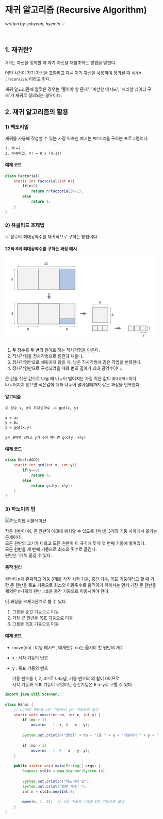 # 재귀 알고리즘 (Recursive Algorithm)
*written by sohyeon, hyemin 💡*

<br>

## 1. 재귀란?

`재귀`는 자신을 정의할 때 자기 자신을 재참조하는 방법을 말한다.  

어떤 사건이 자기 자신을 포함하고 다시 자기 자신을 사용하여 정의될 때 `재귀적(recursive)`이라고 한다.  

재귀 알고리즘에 알맞은 경우는 '풀어야 할 문제', '계산할 메서드', '처리할 데이터 구조'가 재귀로 정의되는 경우이다. 

## 2. 재귀 알고리즘의 활용

### 1) 팩토리얼

재귀를 사용해 작성할 수 있는 가장 익숙한 예시는 `팩토리얼`을 구하는 프로그램이다.  

    1. 0!=1
    2. n>0이면, n! = n x (n-1)!

#### 예제 코드

```Java
class Factorial{
    static int factorial(int n){
        if(n>0)
            return n*factorial(n-1);
        else
            return 1;
    }
}
```

### 2) 유클리드 호제법

두 정수의 최대공약수를 재귀적으로 구하는 방법이다.  

#### 22와 8의 최대공약수를 구하는 과정 예시

<img src="./resources/gcd.jpg" width="500px">

1. 두 정수를 두 변의 길이로 하는 직사각형을 만든다.  
2. 직사각형을 정사각형으로 완전히 채운다.
3. 정사각형만으로 채워지지 않을 때, 남은 직사각형에 같은 작업을 반복한다.
4. 정사각형만으로 구성되었을 때의 변의 길이가 최대 공약수이다.

큰 값을 작은 값으로 나눌 때 나누어 떨어지는 가장 작은 값이 `최대공약수`이다.  
나누어지지 않으면 작은값에 대해 나누어 떨어질때까지 같은 과정을 반복한다.  

#### 알고리즘

    두 정수 x, y의 최대공약수 -> gcd(x, y)

    x = az
    y = bz
    z = gcd(x,y)

    y가 0이면 x이고 y가 0이 아니면 gcd(y, x%y)

#### 예제 코드

```Java
class EuclidGCD{
    static int gcd(int x, int y){
        if(y==0)
            return 0;
        else
            return gcd(y, x%y);
    }
}
```

### 3) 하노이의 탑

![하노이탑 시뮬레이션](https://upload.wikimedia.org/wikipedia/commons/6/60/Tower_of_Hanoi_4.gif)

작은 원반이 위, 큰 원반이 아래에 위치할 수 있도록 원반을 3개의 기둥 사이에서 옮기는 문제이다.  
모든 원반의 크기가 다르고 모든 원반이 이 규칙에 맞게 첫 번째 기둥에 쌓여있다.  
모든 원반을 세 번째 기둥으로 최소의 횟수로 옮긴다.  
원반은 1개씩 옮길 수 있다.  

#### 동작 원리

원반이 n개 존재하고 기둥 3개를 각각 시작 기둥, 중간 기둥, 목표 기둥이라고 할 때 
가장 큰 원반을 목표 기둥으로 최소의 이동횟수로 움직이기 위해서는
먼저 가장 큰 원반을 제외한 n-1개의 원반 `그룹`을 중간 기둥으로 이동시켜야 한다.  

이 과정을 크게 3단계로 볼 수 있다.  

1. 그룹을 중간 기둥으로 이동
2. 가장 큰 원반을 목표 기둥으로 이동
3. 그룹을 목표 기둥으로 이동

#### 예제 코드

- move(no) : 이동 메서드, 매개변수 no는 옮겨야 할 원반의 개수
- x : 시작 기둥의 번호
- y : 목표 기둥의 번호

    기둥 번호를 1, 2, 3으로 나타냄, 기둥 번호의 의 합이 6이므로  
    시작 기둥과 목표 기둥이 무엇이던 중간기둥은 6-x-y로 구할 수 있다.

```Java
import java.util.Scanner;

class Hanoi {
	// no개의 원반을 x번 기둥에서 y번 기둥으로 옮김
	static void move(int no, int x, int y) {
		if (no > 1)
			move(no - 1, x, 6 - x - y);

		System.out.println("원반[" + no + "]을 " + x + "기둥에서 " + y + "기둥으로 옮김");

		if (no > 1)
			move(no - 1, 6 - x - y, y);
	}

	public static void main(String[] args) {
		Scanner stdIn = new Scanner(System.in);

		System.out.println("하노이의 탑");
		System.out.print("원반 개수：");
		int n = stdIn.nextInt();

		move(n, 1, 3);	// 1번 기둥의 n개를 3번 기둥으로 옮김
	}
}
```
